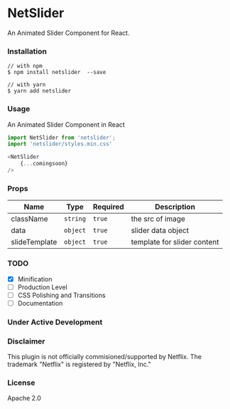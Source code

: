 # NetSlider

An Animated Slider Component for React.

### Installation

```
// with npm
$ npm install netslider  --save

// with yarn
$ yarn add netslider
```

### Usage

An Animated Slider Component in React

```Javascript
import NetSlider from 'netslider';
import 'netslider/styles.min.css'

<NetSlider
    {...comingsoon}
/>
```

### Props

| Name          | Type     | Required | Description                 |
| ------------- | -------- | -------- | --------------------------- |
| className     | `string` | `true`   | the src of image            |
| data          | `object` | `true`   | slider data object          |
| slideTemplate | `object` | `true`   | template for slider content |

### TODO

-   [x] Minification
-   [ ] Production Level
-   [ ] CSS Polishing and Transitions
-   [ ] Documentation

### Under Active Development

### Disclaimer

This plugin is not officially commisioned/supported by Netflix.
The trademark "Netflix" is registered by "Netflix, Inc."

### License

Apache 2.0
